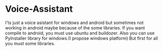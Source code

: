# Voice-Assistant
I'ts just a voice asistant for windows and android but sometimes not working in android maybe because of the some libraries.
If you want compile to android, you must use ubuntu and buildozer. Also you can use PyInstaller library for windows.(I propose windows platform)
But first for all you must some libraries.
